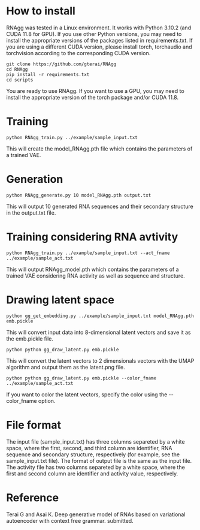 # How to install
RNAgg was tested in a Linux environment. It works with Python 3.10.2 (and CUDA 11.8 for GPU). If you use other Python versions, you may need to install the appropriate versions of the packages listed in requirements.txt.
 If you are using a different CUDA version, please install torch, torchaudio and torchvision according to the corresponding CUDA version.

```
git clone https://github.com/gterai/RNAgg
cd RNAgg
pip install -r requirements.txt
cd scripts
```
You are ready to use RNAgg. If you want to use a GPU, you may need to install the appropriate version of the torch package and/or CUDA 11.8.


# Training
```
python RNAgg_train.py ../example/sample_input.txt
```
This will create the model_RNAgg.pth file which contains the parameters of a trained VAE.

# Generation
```
python RNAgg_generate.py 10 model_RNAgg.pth output.txt
```
This will output 10 generated RNA sequences and their secondary structure in the output.txt file.

# Training considering RNA avtivity
```
python RNAgg_train.py ../example/sample_input.txt --act_fname ../example/sample_act.txt
```
This will output RNAgg_model.pth which contains the parameters of a trained VAE considering
RNA activity as well as sequence and structure.

# Drawing latent space
```
python gg_get_embedding.py ../example/sample_input.txt model_RNAgg.pth emb.pickle
```
This will convert input data into 8-dimensional latent vectors and save it as the emb.pickle file.

```
python python gg_draw_latent.py emb.pickle
```
This will convert the latent vectors to 2 dimensionals vectors with the UMAP algorithm and output them as the latent.png file.

```
python python gg_draw_latent.py emb.pickle --color_fname ../example/sample_act.txt
```
If you want to color the latent vectors, specify the color using the --color_fname option.

# File format
The input file (sample_input.txt) has three columns separeted by a white space, where the first, second, and third column are identifier, RNA sequence and secondary structure, respectively (for example, see the sample_input.txt file).
The format of output file is the same as the input file. The activity file has two columns separeted by a white space, where the first and second column are identifier and activity value, respectively.

# Reference
Terai G and Asai K. Deep generative model of RNAs based on variational autoencoder with context free grammar. submitted. 
